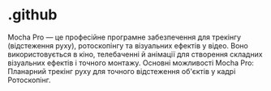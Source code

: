 # .github
Mocha Pro — це професійне програмне забезпечення для трекінгу (відстеження руху), ротоскопінгу та візуальних ефектів у відео. Воно використовується в кіно, телебаченні й анімації для створення складних візуальних ефектів і точного монтажу.  Основні можливості Mocha Pro:  Планарний трекінг руху для точного відстеження об'єктів у кадрі Ротоскопінг.
